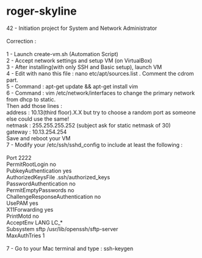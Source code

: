 # roger-skyline
42 - Initiation project for System and Network Administrator
<br>
<br>
Correction :<br>
<br>
1 - Launch create-vm.sh (Automation Script) <br>
2 - Accept network settings and setup VM (on VirtualBox)<br>
3 - After installing(with only SSH and Basic setup), launch VM <br>
4 - Edit with nano this file : nano etc/apt/sources.list . Comment the cdrom part.<br>
5 - Command : apt-get update && apt-get install vim <br>
6 - Command : vim /etc/network/interfaces to change the primary network from dhcp to static.<br>
Then add those lines :<br>
    address : 10.13(third floor).X.X but try to choose a random port as someone else could use the same!<br>
    netmask : 255.255.255.252 (subject ask for static netmask of 30)<br>
    gateway : 10.13.254.254<br>
Save and reboot your VM<br>
7 - Modify your /etc/ssh/sshd_config to include at least the following :<br>
<br>
Port 2222<br>
PermitRootLogin no<br>
PubkeyAuthentication yes<br>
AuthorizedKeysFile      .ssh/authorized_keys<br>
PasswordAuthentication no<br>
PermitEmptyPasswords no<br>
ChallengeResponseAuthentication no<br>
UsePAM yes<br>
X11Forwarding yes<br>
PrintMotd no<br>
AcceptEnv LANG LC_*<br>
Subsystem       sftp    /usr/lib/openssh/sftp-server<br>
MaxAuthTries 1<br>
<br>
7 - Go to your Mac terminal and type : ssh-keygen<br>
